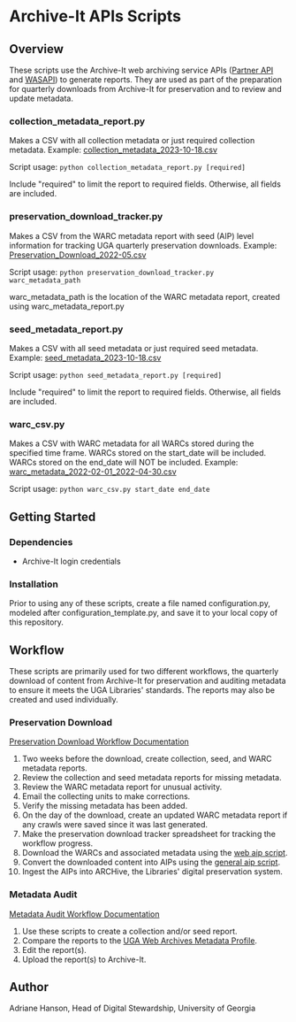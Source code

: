 # Archive-It APIs Scripts

## Overview

These scripts use the Archive-It web archiving service APIs 
([Partner API](https://support.archive-it.org/hc/en-us/articles/360032747311-Access-your-account-with-the-Archive-It-Partner-API) 
and [WASAPI](https://support.archive-it.org/hc/en-us/articles/360015225051-Find-and-download-your-WARC-files-with-WASAPI)) to generate reports.
They are used as part of the preparation for quarterly downloads from Archive-It for preservation and
to review and update metadata. 

### collection_metadata_report.py

Makes a CSV with all collection metadata or just required collection metadata. 
Example: [collection_metadata_2023-10-18.csv](documentation/collection_metadata_2023-10-18.csv) 

Script usage: `python collection_metadata_report.py [required]`

Include "required" to limit the report to required fields. Otherwise, all fields are included.

### preservation_download_tracker.py

Makes a CSV from the WARC metadata report with seed (AIP) level information 
for tracking UGA quarterly preservation downloads.
Example: [Preservation_Download_2022-05.csv](documentation/Preservation_Download_2022-05.csv)

Script usage: `python preservation_download_tracker.py warc_metadata_path`

warc_metadata_path is the location of the WARC metadata report, created using warc_metadata_report.py

### seed_metadata_report.py

Makes a CSV with all seed metadata or just required seed metadata.
Example: [seed_metadata_2023-10-18.csv](documentation/seed_metadata_2023-10-18.csv)

Script usage: `python seed_metadata_report.py [required]`

Include "required" to limit the report to required fields. Otherwise, all fields are included.

### warc_csv.py

Makes a CSV with WARC metadata for all WARCs stored during the specified time frame.
WARCs stored on the start_date will be included. 
WARCs stored on the end_date will NOT be included.
Example: [warc_metadata_2022-02-01_2022-04-30.csv](documentation/warc_metadata_2022-02-01_2022-04-30.csv)

Script usage: `python warc_csv.py start_date end_date`

## Getting Started

### Dependencies

* Archive-It login credentials

### Installation

Prior to using any of these scripts, create a file named configuration.py, modeled after configuration_template.py,
and save it to your local copy of this repository.

## Workflow

These scripts are primarily used for two different workflows, the quarterly download of content from Archive-It for preservation
and auditing metadata to ensure it meets the UGA Libraries' standards. 
The reports may also be created and used individually. 

### Preservation Download

[Preservation Download Workflow Documentation](documentation/Workflow_Preservation_Download.md)

1. Two weeks before the download, create collection, seed, and WARC metadata reports.
2. Review the collection and seed metadata reports for missing metadata.
3. Review the WARC metadata report for unusual activity.
4. Email the collecting units to make corrections.
5. Verify the missing metadata has been added.
6. On the day of the download, create an updated WARC metadata report if any crawls were saved since it was last generated.
7. Make the preservation download tracker spreadsheet for tracking the workflow progress.
8. Download the WARCs and associated metadata using the [web aip script](https://github.com/uga-libraries/web-aip).
9. Convert the downloaded content into AIPs using the [general aip script](https://github.com/uga-libraries/general-aip).
10. Ingest the AIPs into ARCHive, the Libraries' digital preservation system.

### Metadata Audit

[Metadata Audit Workflow Documentation](documentation/Workflow_Metadata_Audit.md)

1. Use these scripts to create a collection and/or seed report.
2. Compare the reports to the [UGA Web Archives Metadata Profile](https://github.com/uga-libraries/web-archiving/blob/main/metadata_profile.md).
3. Edit the report(s).
4. Upload the report(s) to Archive-It.

## Author

Adriane Hanson, Head of Digital Stewardship, University of Georgia
